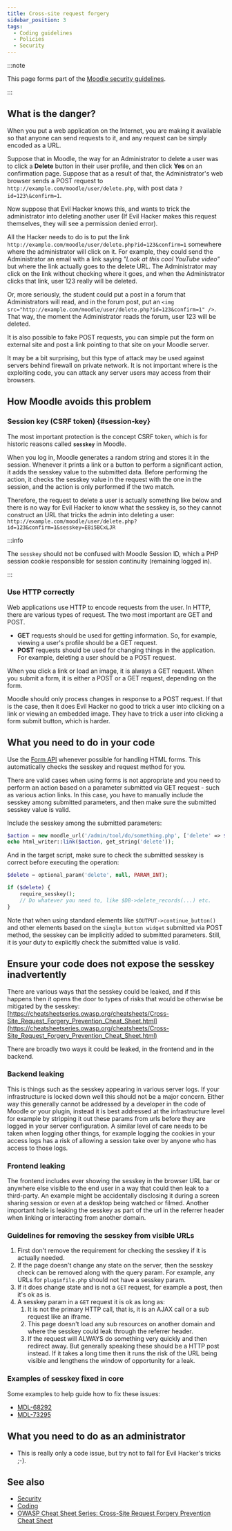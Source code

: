 ```yaml
---
title: Cross-site request forgery
sidebar_position: 3
tags:
  - Coding guidelines
  - Policies
  - Security
---
```


:::note

This page forms part of the [Moodle security guidelines](../security).

:::

## What is the danger?

When you put a web application on the Internet, you are making it available so that anyone can send requests to it, and any request can be simply encoded as a URL.

Suppose that in Moodle, the way for an Administrator to delete a user was to click a **Delete** button in their user profile, and then click **Yes** on an confirmation page. Suppose that as a result of that, the Administrator's web browser sends a POST request to `http://example.com/moodle/user/delete.php`, with post data `?id=123\&confirm=1`.

Now suppose that Evil Hacker knows this, and wants to trick the administrator into deleting another user (If Evil Hacker makes this request themselves, they will see a permission denied error).

All the Hacker needs to do is to put the link `http://example.com/moodle/user/delete.php?id=123&confirm=1` somewhere where the administrator will click on it. For example, they could send the Administrator an email with a link saying _"Look at this cool YouTube video"_ but where the link actually goes to the delete URL. The Administrator may click on the link without checking where it goes, and when the Administrator clicks that link, user 123 really will be deleted.

Or, more seriously, the student could put a post in a forum that Administrators will read, and in the forum post, put an `<img src="http://example.com/moodle/user/delete.php?id=123&confirm=1" />`. That way, the moment the Administrator reads the forum, user 123 will be deleted.

It is also possible to fake POST requests, you can simple put the form on external site and post a link pointing to that site on your Moodle server.

It may be a bit surprising, but this type of attack may be used against servers behind firewall on private network. It is not important where is the exploiting code, you can attack any server users may access from their browsers.

## How Moodle avoids this problem

### Session key (CSRF token) {#session-key}

The most important protection is the concept CSRF token, which is for historic reasons called **`sesskey`** in Moodle.

When you log in, Moodle generates a random string and stores it in the session. Whenever it prints a link or a button to perform a significant action, it adds the sesskey value to the submitted data. Before performing the action, it checks the sesskey value in the request with the one in the session, and the action is only performed if the two match.

Therefore, the request to delete a user is actually something like below and there is no way for Evil Hacker to know what the sesskey is, so they cannot construct an URL that tricks the admin into deleting a user: `http://example.com/moodle/user/delete.php?id=123&confirm=1&sesskey=E8i5BCxLJR`

:::info

The `sesskey` should not be confused with Moodle Session ID, which a PHP session cookie responsible for session continuity (remaining logged in).

:::

### Use HTTP correctly

Web applications use HTTP to encode requests from the user. In HTTP, there are various types of request. The two most important are GET and POST.

- **GET** requests should be used for getting information. So, for example, viewing a user's profile should be a GET request.
- **POST** requests should be used for changing things in the application. For example, deleting a user should be a POST request.

When you click a link or load an image, it is always a GET request. When you submit a form, it is either a POST or a GET request, depending on the form.

Moodle should only process changes in response to a POST request. If that is the case, then it does Evil Hacker no good to trick a user into clicking on a link or viewing an embedded image. They have to trick a user into clicking a form submit button, which is harder.

## What you need to do in your code

Use the [Form API](/docs/apis/subsystems/form) whenever possible for handling HTML forms. This automatically checks the sesskey and request method for you.

There are valid cases when using forms is not appropriate and you need to perform an action based on a parameter submitted via GET request - such as various action links. In this case, you have to manually include the sesskey among submitted parameters, and then make sure the submitted sesskey value is valid.

Include the sesskey among the submitted parameters:

```php
$action = new moodle_url('/admin/tool/do/something.php', ['delete' => $id, 'sesskey' => sesskey()]);
echo html_writer::link($action, get_string('delete'));
```

And in the target script, make sure to check the submitted sesskey is correct before executing the operation:

```php
$delete = optional_param('delete', null, PARAM_INT);

if ($delete) {
    require_sesskey();
    // Do whatever you need to, like $DB->delete_records(...) etc.
}
```

Note that when using standard elements like `$OUTPUT->continue_button()` and other elements based on the `single_button widget` submitted via POST method, the sesskey can be implicitly added to submitted parameters. Still, it is your duty to explicitly check the submitted value is valid.

## Ensure your code does not expose the sesskey inadvertently

There are various ways that the sesskey could be leaked, and if this happens then it opens the door to types of risks that would be otherwise be mitigated by the sesskey: [https://cheatsheetseries.owasp.org/cheatsheets/Cross-Site_Request_Forgery_Prevention_Cheat_Sheet.html](https://cheatsheetseries.owasp.org/cheatsheets/Cross-Site_Request_Forgery_Prevention_Cheat_Sheet.html)

There are broadly two ways it could be leaked, in the frontend and in the backend.

### Backend leaking

This is things such as the sesskey appearing in various server logs. If your infrastructure is locked down well this should not be a major concern. Either way this generally cannot be addressed by a developer in the code of Moodle or your plugin, instead it is best addressed at the infrastructure level for example by stripping it out these params from urls before they are logged in your server configuration. A similar level of care needs to be taken when logging other things, for example logging the cookies in your access logs has a risk of allowing a session take over by anyone who has access to those logs.

### Frontend leaking

The frontend includes ever showing the sesskey in the browser URL bar or anywhere else visible to the end user in a way that could then leak to a third-party. An example might be accidentally disclosing it during a screen sharing session or even at a desktop being watched or filmed. Another important hole is leaking the sesskey as part of the url in the referrer header when linking or interacting from another domain.

### Guidelines for removing the sesskey from visible URLs

1. First don't remove the requirement for checking the sesskey if it is actually needed.
2. If the page doesn't change any state on the server, then the sesskey check can be removed along with the query param. For example, any URLs for `pluginfile.php` should not have a sesskey param.
3. If it does change state and is not a `GET` request, for example a post, then it's ok as is.
4. A sesskey param in a `GET` request it is ok as long as:
    1. It is not the primary HTTP call, that is, it is an AJAX call or a sub request like an iframe.
    2. This page doesn't load any sub resources on another domain and where the sesskey could leak through the referrer header.
    3. If the request will ALWAYS do something very quickly and then redirect away. But generally speaking these should be a HTTP post instead. If it takes a long time then it runs the risk of the URL being visible and lengthens the window of opportunity for a leak.

### Examples of sesskey fixed in core

Some examples to help guide how to fix these issues:

- [MDL-68292](https://moodle.atlassian.net/browse/MDL-68292)
- [MDL-73295](https://moodle.atlassian.net/browse/MDL-73295)

## What you need to do as an administrator

- This is really only a code issue, but try not to fall for Evil Hacker's tricks ;-).

## See also

- [Security](../security)
- [Coding](../../policies.md)
- [OWASP Cheat Sheet Series: Cross-Site Request Forgery Prevention Cheat Sheet](https://cheatsheetseries.owasp.org/cheatsheets/Cross-Site_Request_Forgery_Prevention_Cheat_Sheet.html)
